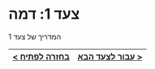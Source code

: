 # צעד 1: דמה

המדריך של צעד 1

[{]: <helper> (navStep)

| [< בחזרה לפתיח](../../README.md) | [עבור לצעד הבא >](step2.md) |
|:--------------------------------|--------------------------------:|

[}]: #
